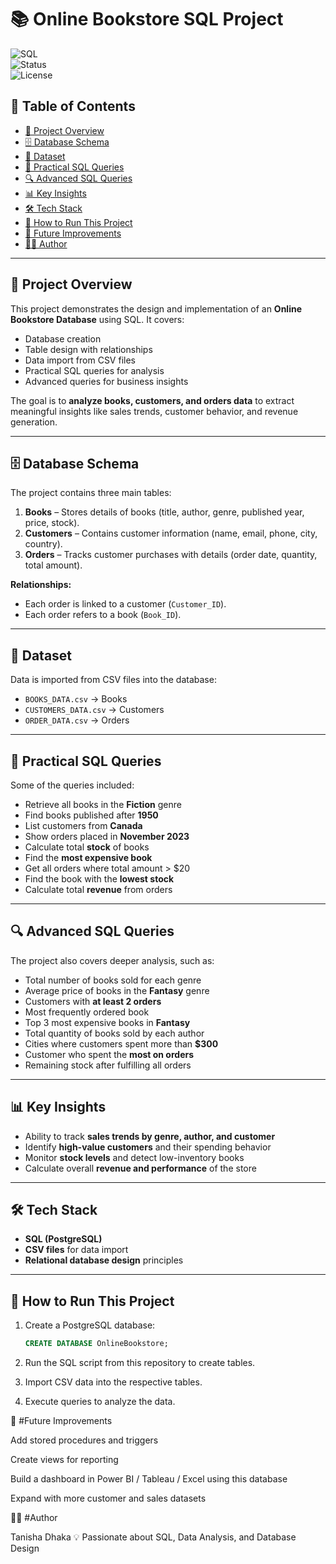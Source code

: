# 📚 Online Bookstore SQL Project  

![SQL](https://img.shields.io/badge/SQL-PostgreSQL-blue?logo=postgresql)  
![Status](https://img.shields.io/badge/Status-Completed-brightgreen)  
![License](https://img.shields.io/badge/License-MIT-orange)  

## 📖 Table of Contents  
- [📌 Project Overview](#-project-overview)  
- [🗄️ Database Schema](#️-database-schema)  
- [📂 Dataset](#-dataset)  
- [📝 Practical SQL Queries](#-practical-sql-queries)  
- [🔍 Advanced SQL Queries](#-advanced-sql-queries)  
- [📊 Key Insights](#-key-insights)  
- [🛠️ Tech Stack](#️-tech-stack)  
- [🚀 How to Run This Project](#-how-to-run-this-project)  
- [📌 Future Improvements](#-future-improvements)  
- [🧑‍💻 Author](#-author)  

---

## 📌 Project Overview  
This project demonstrates the design and implementation of an **Online Bookstore Database** using SQL. It covers:  
- Database creation  
- Table design with relationships  
- Data import from CSV files  
- Practical SQL queries for analysis  
- Advanced queries for business insights  

The goal is to **analyze books, customers, and orders data** to extract meaningful insights like sales trends, customer behavior, and revenue generation.  

---

## 🗄️ Database Schema  
The project contains three main tables:  

1. **Books** – Stores details of books (title, author, genre, published year, price, stock).  
2. **Customers** – Contains customer information (name, email, phone, city, country).  
3. **Orders** – Tracks customer purchases with details (order date, quantity, total amount).  

**Relationships:**  
- Each order is linked to a customer (`Customer_ID`).  
- Each order refers to a book (`Book_ID`).  

---

## 📂 Dataset  
Data is imported from CSV files into the database:  
- `BOOKS_DATA.csv` → Books  
- `CUSTOMERS_DATA.csv` → Customers  
- `ORDER_DATA.csv` → Orders  

---

## 📝 Practical SQL Queries  
Some of the queries included:  
- Retrieve all books in the **Fiction** genre  
- Find books published after **1950**  
- List customers from **Canada**  
- Show orders placed in **November 2023**  
- Calculate total **stock** of books  
- Find the **most expensive book**  
- Get all orders where total amount > $20  
- Find the book with the **lowest stock**  
- Calculate total **revenue** from orders  

---

## 🔍 Advanced SQL Queries  
The project also covers deeper analysis, such as:  
- Total number of books sold for each genre  
- Average price of books in the **Fantasy** genre  
- Customers with **at least 2 orders**  
- Most frequently ordered book  
- Top 3 most expensive books in **Fantasy**  
- Total quantity of books sold by each author  
- Cities where customers spent more than **$300**  
- Customer who spent the **most on orders**  
- Remaining stock after fulfilling all orders  

---

## 📊 Key Insights  
- Ability to track **sales trends by genre, author, and customer**  
- Identify **high-value customers** and their spending behavior  
- Monitor **stock levels** and detect low-inventory books  
- Calculate overall **revenue and performance** of the store  

---

## 🛠️ Tech Stack  
- **SQL (PostgreSQL)**  
- **CSV files** for data import  
- **Relational database design** principles  

---

## 🚀 How to Run This Project  
1. Create a PostgreSQL database:  
   ```sql
   CREATE DATABASE OnlineBookstore;
2. Run the SQL script from this repository to create tables.

3. Import CSV data into the respective tables.

4. Execute queries to analyze the data.

📌 #Future Improvements

Add stored procedures and triggers

Create views for reporting

Build a dashboard in Power BI / Tableau / Excel using this database

Expand with more customer and sales datasets

🧑‍💻 #Author

Tanisha Dhaka
💡 Passionate about SQL, Data Analysis, and Database Design

